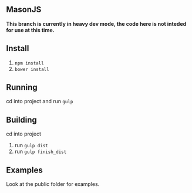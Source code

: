 ## MasonJS

**This branch is currently in heavy dev mode, the code here is not inteded for use at this time.**

## Install
1. `npm install`
2. `bower install`

## Running
cd into project and run `gulp`

## Building
cd into project 
1. run `gulp dist`
2. run `gulp finish_dist`

## Examples
Look at the public folder for examples.

